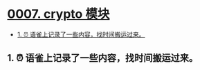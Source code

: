 # [0007. crypto 模块](https://github.com/Tdahuyou/nodejs/tree/main/0007.%20crypto%20%E6%A8%A1%E5%9D%97)


<!-- region:toc -->
- [1. ⏰ 语雀上记录了一些内容，找时间搬运过来。](#1--语雀上记录了一些内容找时间搬运过来)
<!-- endregion:toc -->

## 1. ⏰ 语雀上记录了一些内容，找时间搬运过来。

